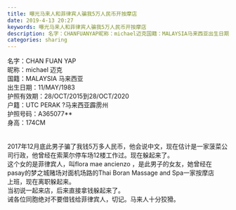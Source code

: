 ```yaml
---
title: 曝光马来人和菲律宾人骗我5万人民币开按摩店
date: 2019-4-13 20:27
keywords: 曝光马来人和菲律宾人骗我5万人民币开按摩店
description: 名字：CHANFUANYAP昵称：michael迈克国籍：MALAYSIA马来西亚出生日期：11/MAY/1983护照有效期：28/OCT/2015到28/OCT/2020户籍：UTCPERAK?马来西亚霹雳州护照号码：A365077**身
categories: sharing
---
```

<td class="t_f" id="postmessage_3489540">

名字：CHAN FUAN YAP<br/>
昵称：michael 迈克<br/>
国籍：MALAYSIA 马来西亚<br/>
出生日期：11/MAY/1983<br/>
护照有效期：28/OCT/2015到28/OCT/2020<br/>
户籍：UTC PERAK ?马来西亚霹雳州<br/>
护照号码：A365077**<br/>
身高：174CM<br/>
<br/>
<br/>
2017年12月底此男子骗了我钱5万多人民币，他会说中文，现在估计是一家菠菜公司行政，他曾经在索莱尔停车场12楼工作过。现在躲起来了。<br/>
这个女的是菲律宾人，叫flora mae ancienzo ，是此男子的女友，她曾经在pasay的梦之城赌场对面机场路的Thai Boran Massage and Spa一家按摩店<br/>
上班，现在离职躲起来。<br/>
当初说一起来店，后来直接拿钱躲起来了。<br/>
诫各位同胞绝对不要借钱给菲律宾人，切记。马来人十分狡猾。</td>
